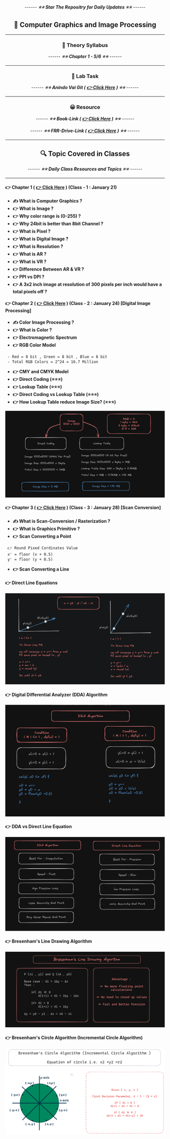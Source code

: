 <div align = "center">

*------ **⭐⭐ Star The Repositry for Daily Updates ⭐⭐** ------*

## 🍂 Computer Graphics and Image Processing


</div>

<hr>

<div align = "center">

### 🍂 Theory Syllabus

*------ **⭐⭐ Chapter 1 - 5/6 ⭐⭐** ------*

<hr>

</div>


<div align = "center">

### 🎅 Lab Task

*------ **⭐⭐ Anindo Vai Git ( [ 👉 Click Here](https://github.com/anindosarker/computer-graphics-algorithms-javascript) ) ⭐⭐** ------*

<hr>

</div>


<div align = "center">

### 😀 Resource

*------ **⭐⭐ Book-Link ( [ 👉 Click Here](./Book/Book.pdf) ) ⭐⭐** ------*

*------ **⭐⭐ FRR-Drive-Link ( [ 👉 Click Here](https://drive.google.com/drive/folders/1PKGjHT_DGb4wNs-NTYjurEnndd-_Mrvr) ) ⭐⭐** ------*

<hr>

</div>



<div align = "center">

##  🔍 Topic Covered in Classes

*------ **⭐⭐ Daily Class Resources and Topics ⭐⭐** ------*

<hr>

</div>


#### 👉 Chapter 1 ( [ 👉 Click Here](./Slides/Basics%20of%20Computer.pptx) ) (Class - 1 : January 21)
 - **✍️ What is Computer Graphics ?**
 - **👉 What is Image ?**
 - **👉 Why color range is (0-255) ?**
 - **👉 Why 24bit is better than 8bit Channel ?**
 - **👉 What is Pixel ?**
 - **👉 What is Digital Image ?**
 - **👉 What is Resolution ?**
 - **👉 What is AR ?**
 - **👉 What is VR ?**
 - **👉 Difference Between AR & VR ?**
 - **👉 PPI vs DPI ?**
 - **👉 A 3x2 inch image at resolution of 300 pixels per inch would have a total pixels off ?**
 

#### 👉 Chapter 2 ( [ 👉 Click Here](./Slides/02-color.pptx) ) (Class - 2 : January 24) [Digital Image Processing]
 - **✍️ Color Image Processing ?**
 - **👉 What is Color ?**
 - **👉 Electromagnetic Spectrum**
 - **👉 RGB Color Model**
 ```
  - Red = 8 bit , Green = 8 bit , Blue = 8 bit
  - Total RGB Colors = 2^24 = 16.7 Million
 ```
 - **👉 CMY and CMYK Model**
 - **👉 Direct Coding (⭐⭐⭐)**
 - **👉 Lookup Table (⭐⭐⭐)**
 - **👉 Direct Coding vs Lookup Table (⭐⭐⭐)**
 - **👉 How Lookup Table reduce Image Size? (⭐⭐⭐)**

![Alt text](./Notes/DirectCoding_VS_LookupTable.png)

 
#### 👉 Chapter 3 ( [ 👉 Click Here](./Slides/02-color.pptx) ) (Class - 3 : January 28) [Scan Conversion]
 - **✍️ What is Scan-Conversion / Rasterization ?**
 - **👉 What is Graphics Primitive ?**
 - **👉 Scan Converting a Point**
 ```
  👉 Round Pixed Cordinates Value
  x' = floor (x + 0.5)
  y' = floor (y + 0.5)
 ```
 - **👉 Scan Converting a Line**

 #### 👉 Direct Line Equations
![Alt text](./Notes/ConvertingLine.png)

 #### 👉 Digital Differential Analyzer (DDA) Algorithm
![Alt text](./Notes/DDA_Algo.png)

 #### 👉 DDA vs Direct Line Equation
![Alt text](./Notes/DDAvsDireceEQ.png)

 #### 👉 Bresenham's Line Drawing Algorithm
![alt text](./Notes/Bresenham's%20Line.png)

 #### 👉 Bresenham's Circle Algorithm (Incremental Circle Algorithm)
![alt text](./Notes/Circle.excalidraw.png)